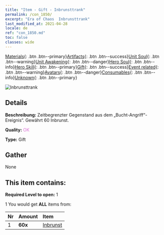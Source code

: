 ```yaml
---
title: "Item - Gift - Inbrunsttrank"
permalink: /con_1850/
excerpt: "Era of Chaos  Inbrunsttrank"
last_modified_at: 2021-04-28
locale: de
ref: "con_1850.md"
toc: false
classes: wide
---
```

 [Materials](/ItemsDE/){: .btn .btn--primary}[Artifacts](/ItemsDE/Artifacts/){: .btn .btn--success}[Unit Soul](/ItemsDE/UnitSoul/){: .btn .btn--warning}[Unit Awakening](/ItemsDE/UnitAwakening/){: .btn .btn--danger}[Hero Soul](/ItemsDE/HeroSoul/){: .btn .btn--info}[Hero Skill](/ItemsDE/HeroSkill/){: .btn .btn--primary}[Gift](/ItemsDE/Gift/){: .btn .btn--success}[Event related](/ItemsDE/Events/){: .btn .btn--warning}[Avatars](/ItemsDE/Avatars/){: .btn .btn--danger}[Consumables](/ItemsDE/Consumables/){: .btn .btn--info}[Unknown](/ItemsDE/Unknown/){: .btn .btn--primary}

 ![Inbrunsttrank](/images/t/i_907473.png)

## Details
 **Beschreibung:** Zeitbegrenzter Gegenstand aus dem „Bucht-Angriff“-Ereignis“. Gewährt 60 Inbrunst.

 **Quality:** <span style="color: #DA70D6">OK</span>

 **Type:** Gift

## Gather

  None

## This item contains:

 **Required Level to open:** 1

 1 You would get **ALL** items  from:

  | Nr | Amount |     Item    |
  |:---|:-------|:------------|
  | 1 |  **60x** | [Inbrunst](/ItemsDE/con_954/) |  | 
